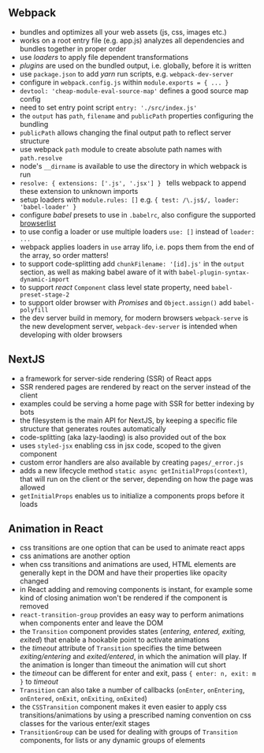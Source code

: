 ## Webpack

- bundles and optimizes all your web assets (js, css, images etc.)
- works on a root entry file (e.g. app.js) analyzes all dependencies and bundles together in proper order
- use *loaders* to apply file dependent transformations
- *plugins* are used on the bundled output, i.e. globally, before it is written
- use `package.json` to add *yarn* run scripts, e.g. `webpack-dev-server`
- configure in `webpack.config.js` within `module.exports = { ... }`
- `devtool: 'cheap-module-eval-source-map'` defines a good source map config
- need to set entry point script `entry: './src/index.js'`
- the `output` has `path`, `filename` and `publicPath` properties configuring the bundling
- `publicPath` allows changing the final output path to reflect server structure
- use webpack `path` module to create absolute path names with `path.resolve`
- node's `__dirname` is available to use the directory in which webpack is run
- `resolve: { extensions: ['.js', '.jsx'] } ` tells webpack to append these extension to unknown imports
- setup loaders with `module.rules: []` e.g. `{ test: /\.js$/, loader: 'babel-loader' }`
- configure *babel* presets to use in `.babelrc`, also configure the supported [browserlist](https://github.com/browserslist/browserslist)
- to use config a loader or use multiple loaders `use: []` instead of `loader: ...`
- webpack applies loaders in `use` array lifo, i.e. pops them from the end of the array, so order matters!
- to support code-splitting add `chunkFilename: '[id].js'` in the `output` section, as well as making babel aware of it with `babel-plugin-syntax-dynamic-import`
- to support *react* `Component` class level state property, need `babel-preset-stage-2`
- to support older browser with *Promises* and `Object.assign()` add `babel-polyfill`
- the dev server build in memory, for modern browsers `webpack-serve` is the new development server, `webpack-dev-server` is intended when developing with older browsers

## NextJS

- a framework for server-side rendering (SSR) of React apps
- SSR rendered pages are rendered by react on the server instead of the client
- examples could be serving a home page with SSR for better indexing by bots
- the filesystem is the main API for NextJS, by keeping a specific file structure that generates routes automatically
- code-splitting (aka lazy-laoding) is also provided out of the box
- uses `styled-jsx` enabling css in jsx code, scoped to the given component
- custom error handlers are also available by creating `pages/_error.js`
- adds a new lifecycle method `static async getInitialProps(context)`, that will run on the client or the server, depending on how the page was allowed
- `getInitialProps` enables us to initialize a components props before it loads

## Animation in React

- css transitions are one option that can be used to animate react apps
- css animations are another option
- when css transitions and animations are used, HTML elements are generally kept in the DOM and have their properties like opacity changed
- in React adding and removing components is instant, for example some kind of closing animation won't be rendered if the component is removed
- `react-transition-group` provides an easy way to perform animations when components enter and leave the DOM
- the `Transition` component provides states (*entering, entered, exiting, exited*) that enable a hookable point to activate animations
- the *timeout* attribute of `Transition` specifies the time between *exiting/entering* and *exited/entered*, in which the animation will play. If the animation is longer than timeout the animation will cut short
- the *timeout* can be different for enter and exit, pass `{ enter: n, exit: m }` to *timeout*
- `Transition` can also take a number of callbacks (`onEnter`, `onEntering`, `onEntered`, `onExit`, `onExiting`, `onExited`)
- the `CSSTransition` component makes it even easier to apply css transitions/animations by using a prescribed naming convention on css classes for the various enter/exit stages
- `TransitionGroup` can be used for dealing with groups of `Transition` components, for lists or any dynamic groups of elements





